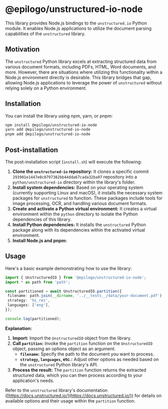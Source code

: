 # @epilogo/unstructured-io-node

This library provides Node.js bindings to the `unstructured.io` Python module. It enables Node.js applications to utilize the document parsing capabilities of the `unstructured` library.

## Motivation

The `unstructured` Python library excels at extracting structured data from various document formats, including PDFs, HTML, Word documents, and more. However, there are situations where utilizing this functionality within a Node.js environment directly is desirable. This library bridges that gap, allowing Node.js applications to leverage the power of `unstructured` without relying solely on a Python environment.

## Installation

You can install the library using npm, yarn, or pnpm:

```bash
npm install @epilogo/unstructured-io-node
yarn add @epilogo/unstructured-io-node
pnpm add @epilogo/unstructured-io-node
```

## Post-installation

The post-installation script (`install.sh`) will execute the following:

1. **Clone the `unstructured-io` repository:** It clones a specific commit `293901e1447e0c0797382bb44dda67cada32ba97` repository into a `python/unstructured-io` directory within the library's folder.
2. **Install system dependencies:** Based on your operating system (currently supporting Linux and macOS), it installs the necessary system packages for `unstructured` to function. These packages include tools for image processing, OCR, and handling various document formats.
3. **Create and activate a Python virtual environment:** It creates a virtual environment within the `python` directory to isolate the Python dependencies of this library.
4. **Install Python dependencies:** It installs the `unstructured` Python package along with its dependencies within the activated virtual environment.
5. **Install Node.js and pnpm:**

## Usage

Here's a basic example demonstrating how to use the library:

```typescript
import { UnstructuredIO } from '@epilogo/unstructured-io-node';
import * as path from 'path';

const partitioned = await UnstructuredIO.partition({
 filename: path.join(__dirname, '../__tests__/data/your-document.pdf'), 
 strategy: 'hi_res',
 languages: ['eng'],
});

console.log(partitioned);
```

**Explanation:**

1. **Import:** Import the `UnstructuredIO` object from the library.
2. **Call `partition`:** Invoke the `partition` function on the `UnstructuredIO` object, passing an options object as an argument.
    - **`filename`:** Specify the path to the document you want to process.
    - **`strategy`, `languages`, etc.:**  Adjust other options as needed based on the `unstructured` Python library's API.
3. **Process the result:**  The `partition` function returns the extracted structured data, which you can then process according to your application's needs.

Refer to the `unstructured` library's documentation ([https://docs.unstructured.io/](https://docs.unstructured.io/)) for details on available options and their usage within the `partition` function.
